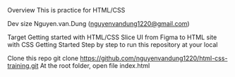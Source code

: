Overview
This is practice for HTML/CSS

Dev size
  Nguyen.van.Dung (nguyenvandung1220@gmail.com)
  
Target
Getting started with HTML/CSS
Slice UI from Figma to HTML site with CSS
Getting Started
Step by step to run this repository at your local

Clone this repo
git clone https://github.com/nguyenvandung1220/html-css-training.git
At the root folder, open file index.html